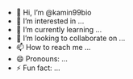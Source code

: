 - 👋 Hi, I’m @kamin99bio
- 👀 I’m interested in ...
- 🌱 I’m currently learning ...
- 💞️ I’m looking to collaborate on ...
- 📫 How to reach me ...
- 😄 Pronouns: ...
- ⚡ Fun fact: ...

<!---
kamin99bio/kamin99bio is a ✨ special ✨ repository because its `README.md` (this file) appears on your GitHub profile.
You can click the Preview link to take a look at your changes.
--->
